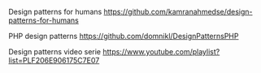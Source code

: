 Design patterns for humans
https://github.com/kamranahmedse/design-patterns-for-humans

PHP design patterns
https://github.com/domnikl/DesignPatternsPHP

Design patterns video serie
https://www.youtube.com/playlist?list=PLF206E906175C7E07